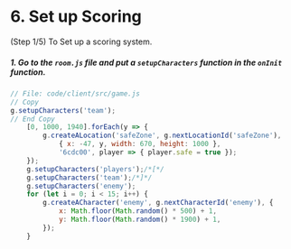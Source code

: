 # 6. Set up Scoring

(Step 1/5) To Set up a scoring system.

##### 1. Go to the `room.js` file and put a `setupCharacters` _function_ in the `onInit` _function_.

```javascript
// File: code/client/src/game.js
// Copy
g.setupCharacters('team');
// End Copy
    [0, 1000, 1940].forEach(y => {
        g.createALocation('safeZone', g.nextLocationId('safeZone'),
            { x: -47, y, width: 670, height: 1000 },
            '6cdc00', player => { player.safe = true });
    });
    g.setupCharacters('players');/*[*/
    g.setupCharacters('team');/*]*/
    g.setupCharacters('enemy');
    for (let i = 0; i < 15; i++) {
        g.createACharacter('enemy', g.nextCharacterId('enemy'), {
            x: Math.floor(Math.random() * 500) + 1,
            y: Math.floor(Math.random() * 1900) + 1,
        });
    }
```
